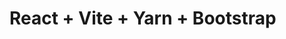# React + Vite + Yarn + Bootstrap



<!--



categori "Crema"
(string)
img "https://firebasestorage.googleapis.com/v0/b/heladeria-vates.appspot.com/o/helado-de-crema-295859922.jpg?alt=media&token=3e1518e7-04ca-43c2-9f90-38a97f53ffda"
(string)
name "Crema 1"
(string)
price "100"

name
price
categori
price

https://firebasestorage.googleapis.com/v0/b/heladeria-vates.appspot.com/o/Agua-Limon-400x400.jpg?alt=media&token=42f91878-fb09-4963-ac77-d94a62b15820
https://firebasestorage.googleapis.com/v0/b/heladeria-vates.appspot.com/o/Crema-Chocolate-400x400.jpg?alt=media&token=49fd1221-2ae1-46dc-944e-8f5ae16a792d
https://firebasestorage.googleapis.com/v0/b/heladeria-vates.appspot.com/o/Crema-Frutilla-400x400.png?alt=media&token=6dfe2c9b-8338-42f9-9fa3-8af249bdb9ca


 -->
